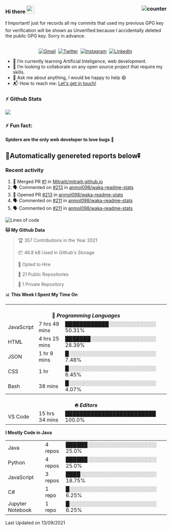 ### Hi there <img src="https://raw.githubusercontent.com/soumyadip007/soumyadip007/master/Hi.gif" width="25px"> <img src="https://komarev.com/ghpvc/?username=Mitrajit&color=brightgreen" alt="counter" align="right"/>
:exclamation: Important! just for records all my commits that used my previous GPG key for verification will be shown as Unverified because I accidentally deleted the public GPG key. Sorry in advance.
<p align="center">
<br>
<a href="mailto:chandra.rupam@gmail.com?subject=Hi Mitrajit"><img src="https://img.shields.io/badge/gmail-%23D14836.svg?&style=for-the-badge&logo=gmail&logoColor=white" alt="Gmail"/></a>&nbsp;
<a href="http://bit.ly/Mitrajit_twt"><img src="https://img.shields.io/badge/twitter-%231DA1F2.svg?&style=for-the-badge&logo=twitter&logoColor=white" alt="Twitter" /></a>&nbsp;
<a href="http://bit.ly/Mitrajit_insta"><img src="https://img.shields.io/badge/instagram-%23E4405F.svg?&style=for-the-badge&logo=instagram&logoColor=white" alt="Instagram" /></a>&nbsp;
<a href="http://bit.ly/Mitrajit_ln"><img src="https://img.shields.io/badge/linkedin-%230077B5.svg?&style=for-the-badge&logo=linkedin&logoColor=white" alt="LinkedIn" /></a>&nbsp;
<!--<a href="https://kkvanonymous.github.io/"><img alt="Website" src="https://img.shields.io/website?style=for-the-badge&up_message=portfolio&url=https%3A%2F%2Fkkvanonymous.github.io%2F"></a>-->
</p>

<!-- - 🔭 I’m currently working on ...-->

- 🌱 I’m currently learning Artificial Inteligence, web development.
- 👯 I’m looking to collaborate on any open source project that require my skills.<!-- - 🤔 I’m looking for help with ... -->
- 💬 Ask me about anything, I would be happy to help 😄
- 📬 How to reach me: [Let's get in touch!](mailto:chandra.rupam@gmail.com)
### ⚡ Github Stats
<!-- <img align="left" src="https://github-readme-stats.sumanth-talluri.vercel.app/api?username=Mitrajit&show_icons=true&title_color=fff&icon_color=79ff97&text_color=efefef&bg_color=24292e" alt="Mitrajit's Gitstats" width="60%"> -->
![](https://github-readme-stats.sumanth-talluri.vercel.app/api?username=Mitrajit&show_icons=true&title_color=fff&icon_color=79ff97&text_color=efefef&bg_color=24292e)
<!-- <img src="https://github-readme-stats.sumanth-talluri.vercel.app/api/top-langs/?username=Mitrajit&show_icons=true&hide_border=true&theme=radical" width="37%" alt="Mitrajit's Top Languages"> -->

### ⚡ Fun fact: 
#### Spiders are the only web developer to love bugs :bug:
## 🤖Automatically genereted reports below⏬
### Recent activity
<!--START_SECTION:activity-->
1. 🎉 Merged PR [#1](https://github.com/Mitrajit/mitrajit.github.io/pull/1) in [Mitrajit/mitrajit.github.io](https://github.com/Mitrajit/mitrajit.github.io)
2. 🗣 Commented on [#213](https://github.com/anmol098/waka-readme-stats/issues/213) in [anmol098/waka-readme-stats](https://github.com/anmol098/waka-readme-stats)
3. 💪 Opened PR [#213](https://github.com/anmol098/waka-readme-stats/pull/213) in [anmol098/waka-readme-stats](https://github.com/anmol098/waka-readme-stats)
4. 🗣 Commented on [#211](https://github.com/anmol098/waka-readme-stats/issues/211) in [anmol098/waka-readme-stats](https://github.com/anmol098/waka-readme-stats)
5. 🗣 Commented on [#211](https://github.com/anmol098/waka-readme-stats/issues/211) in [anmol098/waka-readme-stats](https://github.com/anmol098/waka-readme-stats)
<!--END_SECTION:activity-->

<!--START_SECTION:waka-->
![Lines of code](https://img.shields.io/badge/From%20Hello%20World%20I%27ve%20Written-99686%20lines%20of%20code-blue)

**🐱 My Github Data** 

> 🏆 357 Contributions in the Year 2021
 > 
> 📦 46.8 kB Used in Github's Storage 
 > 
> 💼 Opted to Hire
 > 
> 📜 21 Public Repositories 
 > 
> 🔑 1 Private Repository 
 > 
📊 **This Week I Spent My Time On** 

<table>
<tr><th colspan="3"><br>💬 <i>Programming Languages</i></th></tr> 
  <tr><td>JavaScript</td><td>7 hrs 49 mins</td><td>████████████░░░░░░░░░░░░░   50.31%</td></tr> 
  <tr><td>HTML</td><td>4 hrs 25 mins</td><td>███████░░░░░░░░░░░░░░░░░░   28.39%</td></tr> 
  <tr><td>JSON</td><td>1 hr 9 mins</td><td>█░░░░░░░░░░░░░░░░░░░░░░░░   7.48%</td></tr> 
  <tr><td>CSS</td><td>1 hr</td><td>█░░░░░░░░░░░░░░░░░░░░░░░░   6.45%</td></tr> 
  <tr><td>Bash</td><td>38 mins</td><td>█░░░░░░░░░░░░░░░░░░░░░░░░   4.07%</td></tr>

<tr><th colspan="3"><br>🔥 <i>Editors</i></th></tr> 
  <tr><td>VS Code</td><td>15 hrs 34 mins</td><td>█████████████████████████   100.0%</td></tr>

</table>

**I Mostly Code in Java** 

<table>
  <tr><td>Java</td><td>4 repos</td><td>██████░░░░░░░░░░░░░░░░░░░   25.0%</td></tr> 
  <tr><td>Python</td><td>4 repos</td><td>██████░░░░░░░░░░░░░░░░░░░   25.0%</td></tr> 
  <tr><td>JavaScript</td><td>3 repos</td><td>████░░░░░░░░░░░░░░░░░░░░░   18.75%</td></tr> 
  <tr><td>C#</td><td>1 repo</td><td>█░░░░░░░░░░░░░░░░░░░░░░░░   6.25%</td></tr> 
  <tr><td>Jupyter Notebook</td><td>1 repo</td><td>█░░░░░░░░░░░░░░░░░░░░░░░░   6.25%</td></tr>
</table>



 Last Updated on 13/09/2021
<!--END_SECTION:waka-->
